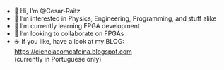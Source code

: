 - 👋 Hi, I’m @Cesar-Raitz
- 👀 I’m interested in Physics, Engineering, Programming, and stuff alike
- 🌱 I’m currently learning FPGA development
- 💞️ I’m looking to collaborate on FPGAs
- ☕ If you like, have a look at my BLOG: \
https://cienciacomcafeina.blogspot.com \
(currently in Portuguese only)

<!---
Cesar-Raitz/Cesar-Raitz is a ✨ special ✨ repository because its `README.md` (this file) appears on your GitHub profile.
You can click the Preview link to take a look at your changes.
--->
